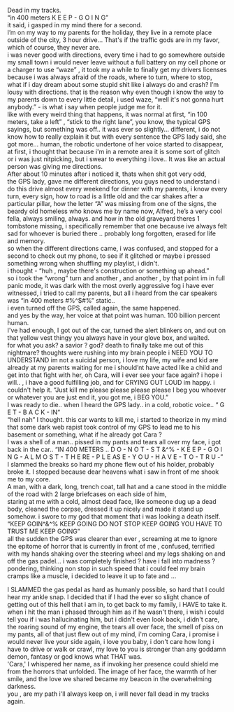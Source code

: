 Dead in my tracks.  
“in 400 meters K E E P - G O I N G”  
it said, i gasped in my mind there for a second.   
I’m on my way to my parents for the holiday, they live in a remote place outside of the city, 3 hour drive… That's if the traffic gods are in my favor, which of course, they never are.   
i was never good with directions, every time i had to go somewhere outside my small town i would never leave without a full battery on my cell phone or a charger to use “waze” , it took my a while to finally get my drivers licenses because i was always afraid of the roads, where to turn, where to stop, what if i day dream about some stupid shit like i always do and crash? I’m lousy with directions. that is the reason why even though i know the way to my parents down to every little detail, i used waze, “well it's not gonna hurt anybody.” - is what i say when people judge me for it.  
like with every weird thing that happens, it was normal at first, “in 100 meters, take a left” , “stick to the right lane”, you know, the typical GPS sayings, but something was off.. it was ever so slightly… different, i do not know how to really explain it but with every sentence the GPS lady said, she got more… human, the robotic undertone of her voice started to disappear, at first, i thought that because i'm in a remote area it is some sort of glitch or i was just nitpicking, but i swear to everything i love.. It was like an actual person was giving me directions.   
After about 10 minutes after i noticed it, thats when shit got very odd,   
the GPS lady, gave me different directions, you guys need to understand i do this drive almost every weekend for dinner with my parents, i know every turn, every sign, how to road is a little old and the car shakes after a particular pillar, how the letter “A” was missing from one of the signs, the beardy old homeless who knows me by name now, Alfred, he’s a very cool fella, always smiling, always. and how in the old graveyard theres 1 tombstone missing, i specifically remember that one because ive always felt sad for whoever is buried there .. probably long forgotten, erased for life and memory.   
so when the different directions came, i was confused, and stopped for a second to check out my phone, to see if it glitched or maybe i pressed something wrong when shuffling my playlist, i didn't.   
i thought - “huh , maybe there's construction or something up ahead.”   
so i took the “wrong” turn and another , and another , by that point im in full panic mode, it was dark with the most overly aggressive fog i have ever witnessed, i tried to call my parents, but all i heard from the car speakers was “in 400 meters #$%\^$%\^$#%” static..   
i even turned off the GPS, called again, the same happened.  
and yes by the way, her voice at that point was human. 100 billion percent human.  
I've had enough, I got out of the car, turned the alert blinkers on, and out on that yellow vest thingy you always have in your glove box, and waited.  
for what you ask? a savior ? god? death to finally take me out of this nightmare? thoughts were rushing into my brain people i NEED YOU TO UNDERSTAND im not a suicidal person, i love my life, my wife and kid are already at my parents waiting for me i should’nt have acted like a child and get into that fight with her, oh Cara, will i ever see your face again? i hope i will.. , i have a good fulfilling job, and for CRYING OUT LOUD im happy. i couldn't help it. “Just kill me please please please please I beg you whoever or whatever you are just end it, you got me, i BEG YOU.”   
I was ready to die.. when I heard the GPS lady.. in a cold, robotic voice.. “ G E T - B A C K - IN“   
“hell nah” I thought. this car wants to kill me, i started to theorize in my mind that some dark web rapist took control of my GPS to lead me to his basement or something, what if he already got Cara ?   
I was a shell of a man.. pissed in my pants and tears all over my face, i got back in the car.. “IN 400 METERS .. D O - N  O T - S T &\^% - K E E P - G O I N G - A L M O S T - T H E RE - P L E AS E - Y O U - H A V E - T O - T R U -”  
I slammed the breaks so hard my phone flew out of his holder, probably broke it. I stopped because dear heavens what i saw in front of me shook me to my core.   
A man, with a dark, long, trench coat, tall hat and a cane stood in the middle of the road with 2 large briefcases on each side of him,  
staring at me with a cold, almost dead face, like someone dug up a dead body, cleaned the corpse, dressed it up nicely and made it stand up somehow. i swore to my god that moment that i was looking a death itself.   
“KEEP GOIN\^&\^% KEEP GOING DO NOT STOP KEEP GOING YOU HAVE TO TRUST ME KEEP GOING”  
all the sudden the GPS was clearer than ever , screaming at me to ignore the epitome of horror that is currently in front of me , confused, terrified with my hands shaking over the steering wheel and my legs shaking on and off the gas padel… i was completely finished ? have i fall into madness ? pondering, thinking non stop in such speed that i could feel my brain cramps like a muscle, i decided to leave it up to fate and …  
   
I SLAMMED the gas pedal as hard as humanly possible, so hard that I could hear my ankle snap. I decided that if I had the ever so slight chance of getting out of this hell that i am in, to get back to my family, i HAVE to take it. when i hit the man i phased through him as if he wasn't there, i wish i could tell you if i was hallucinating him, but i didn't even look back, i didn't care, the roaring sound of my engine, the tears all over face, the smell of piss on my pants, all of that just flew out of my mind, i'm coming Cara, i promise i would never live your side again, i love you baby, i don't care how long i have to drive or walk or crawl, my love to you is stronger than any goddamn demon, fantasy or god knows what THAT was.   
'Cara,' I whispered her name, as if invoking her presence could shield me from the horrors that unfolded. The image of her face, the warmth of her smile, and the love we shared became my beacon in the overwhelming darkness.   
you , are my path i'll always keep on, i will never fall dead in my tracks again.